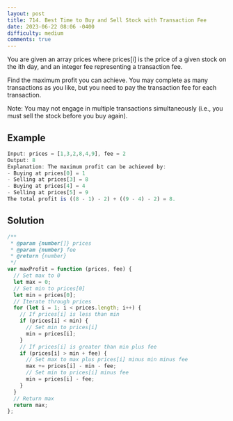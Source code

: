 ```yaml
---
layout: post
title: 714. Best Time to Buy and Sell Stock with Transaction Fee
date: 2023-06-22 08:06 -0400
difficulty: medium
comments: true
---
```


You are given an array prices where prices[i] is the price of a given stock on the ith day, and an integer fee representing a transaction fee.

Find the maximum profit you can achieve. You may complete as many transactions as you like, but you need to pay the transaction fee for each transaction.

Note: You may not engage in multiple transactions simultaneously (i.e., you must sell the stock before you buy again).

## Example

```javascript
Input: prices = [1,3,2,8,4,9], fee = 2
Output: 8
Explanation: The maximum profit can be achieved by:
- Buying at prices[0] = 1
- Selling at prices[3] = 8
- Buying at prices[4] = 4
- Selling at prices[5] = 9
The total profit is ((8 - 1) - 2) + ((9 - 4) - 2) = 8.
```

## Solution

```javascript
/**
 * @param {number[]} prices
 * @param {number} fee
 * @return {number}
 */
var maxProfit = function (prices, fee) {
  // Set max to 0
  let max = 0;
  // Set min to prices[0]
  let min = prices[0];
  // Iterate through prices
  for (let i = 1; i < prices.length; i++) {
    // If prices[i] is less than min
    if (prices[i] < min) {
      // Set min to prices[i]
      min = prices[i];
    }
    // If prices[i] is greater than min plus fee
    if (prices[i] > min + fee) {
      // Set max to max plus prices[i] minus min minus fee
      max += prices[i] - min - fee;
      // Set min to prices[i] minus fee
      min = prices[i] - fee;
    }
  }
  // Return max
  return max;
};
```
